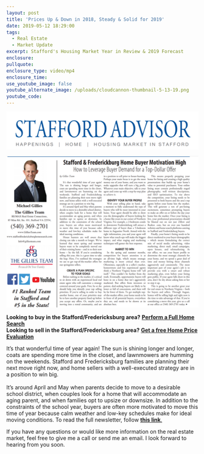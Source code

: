 ```yaml
---
layout: post
title: 'Prices Up & Down in 2018, Steady & Solid for 2019'
date: 2019-05-12 18:29:00
tags:
  - Real Estate
  - Market Update
excerpt: Stafford's Housing Market Year in Review & 2019 Forecast
enclosure:
pullquote:
enclosure_type: video/mp4
enclosure_time:
use_youtube_image: false
youtube_alternate_image: /uploads/cloudcannon-thumbnail-5-13-19.png
youtube_code:
---
```


![](/uploads/webp-net-resizeimage-15.png)

![](/uploads/webp-net-resizeimage.png)

**Looking to buy in the Stafford/Fredericksburg area?**&nbsp;**<u><a target="_blank" href="https://www.staffordfredericksburghomesearch.com/search/">Perform a Full Home Search</a></u>**<br>**Looking to sell in the Stafford/Fredericksburg area?**&nbsp;<u><strong><a target="_blank" href="https://www.staffordfredericksburghomesearch.com/homevalue/StaffordVA">Get a free Home Price Evaluation</a></strong></u>

It’s that wonderful time of year again\! The sun is shining longer and longer, coats are spending more time in the closet, and lawnmowers are humming on the weekends. Stafford and Fredericksburg families are planning their next move right now, and home sellers with a well-executed strategy are in a position to win big.<br><br>It’s around April and May when parents decide to move to a desirable school district, when couples look for a home that will accommodate an aging parent, and when families opt to upsize or downsize. In addition to the constraints of the school year, buyers are often more motivated to move this time of year because calm weather and low-key schedules make for ideal moving conditions. To read the full newsletter, follow <u><a target="_blank" href="https://adobeindd.com/view/publications/7f2326f5-dd49-42fe-9737-10f5d0632ba2/nkjf/publication-web-resources/pdf/22253_GilliesMichael_0419.pdf"><strong>this link</strong></a>.</u>

If you have any questions or would like more information on the real estate market, feel free to give me a call or send me an email. I look forward to hearing from you soon.